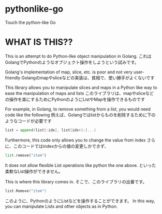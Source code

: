 # pythonlike-go
Touch the python-like Go

# WHAT IS THIS??

This is an attempt to do Python-like object manipulation in Golang.
これはGolangでPythonのようなオブジェクト操作をしようという試みです。

Golang's implementation of map, slice, etc. is poor and not very user-friendly
Golangのmapやsliceなどの実装は、貧相で、使い勝手がよくないです

This library allows you to manipulate slices and maps in a Python like way to ease the manipulation of maps and lists
このライブラリは、mapやsliceなどの操作を楽にするためにPythonのようにListやMapを操作できるものです

For example, in Golang, to remove something from a list, you would need code like the following
例えば、Golangではlistからものを削除するために下のようなコードが必要です

```go
list = append(list[:idx], list[idx+1:]...)
```
Furthermore, this code only allows you to change the value from index
さらに、このコードではindexからの値の変更しかできず、
```py
list.remove("item")
```
It does not allow flexible List operations like python the one above.
といった柔軟なList操作ができません。

This is where this library comes in.
そこで、このライブラリの出番です。
```go
list.Remove("item")
```
このように、PythonのようにListなどを操作することができます。
In this way, you can manipulate Lists and other objects as in Python.
